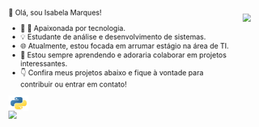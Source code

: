<img align="right" height="250" style="padding: 25px" src="https://cutewallpaper.org/24/animated-computer-gifs/pin-on-illustration-design.gif"/>

👋 Olá, sou Isabela Marques!

- 🔭 🚀 Apaixonada por tecnologia.
- 💡 Estudante de análise e desenvolvimento de sistemas. 
- 🌐 Atualmente, estou focada em arrumar estágio na área de TI.
- 🌱 Estou sempre aprendendo e adoraria colaborar em projetos interessantes.
- 👇 Confira meus projetos abaixo e fique à vontade para contribuir ou entrar em contato!

<img align="center" alt="Isa-Python" height="30" width="40" src="https://raw.githubusercontent.com/devicons/devicon/master/icons/python/python-original.svg">

<div>
   <a href="https://www.linkedin.com/in/isabela-marques-ab688421a/" target="_blank"><img src="https://img.shields.io/badge/-LinkedIn-%230077B5?style=for-the-badge&logo=linkedin&logoColor=white" target="_blank"></a> 
</div>

